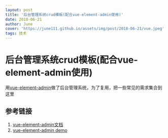 ```yaml
---
layout: post
title: '后台管理系统crud模板(配合vue-element-admin使用)'
date: 2018-06-21
author: June
cover: 'https://june111.github.io/assets/img/post/2018-06-21/vue.jpeg'
tags: 技术
---
```


# 后台管理系统crud模板(配合vue-element-admin使用)

用[vue-element-admin](https://github.com/june111/vue-element-admin)做了后台管理系统，为了复用，把一些常见的需求集合到这里




## 参考链接
1. [vue-element-admin文档](https://panjiachen.github.io/vue-element-admin-site/#/zh-cn/router-and-nav)
2. [vue-element-admin demo](http://panjiachen.github.io/vue-element-admin/#/icon/index)


